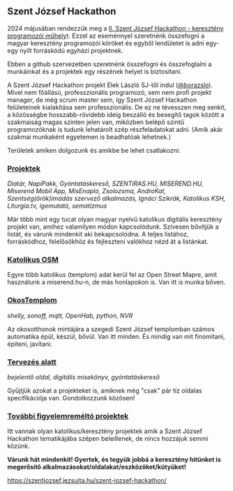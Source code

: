 ## Szent József Hackathon

2024 májusában rendezzük meg a [II. Szent József Hackathon - keresztény programozói műhely](https://www.facebook.com/events/890595452760710)t. 
Ezzel az eseménnyel szeretnénk összefogni a magyar keresztény programozói köröket és egyből lendületet is adni egy-egy nyílt forráskódú egyházi projektnek.

Ebben a github szervezetben szeretnénk összefogni és összefoglalni a munkáinkat és a projektek egy részének helyet is biztosítani.

A Szent József Hackathon projekt Elek László SJ-től indul ([@borazslo](https://github.com/borazslo)).
Mivel nem főállású, professzionális programozó, sem nem profi projekt manager, de még scrum master sem, így Szent József Hackathon felületeinek kialakítása sem professzionális. 
De ez ne tévesszen meg senkit, a közösségbe hosszabb-rövidebb ideig beszálló és besegítő tagok között a szakmaiság magas szinten jelen van, miközben belépő szintű programozóknak is tudunk lehatárolt szép részfeladatokat adni. (Amik akár szakmai munkaként egyetemen is beadhatóak lehetnek.)

Területek amiken dolgozunk és amikbe be lehet csatlakozni:

### [Projektek](/projektek.md)
*Diatár, NapiPakk, Gyóntatáskereső, SZENTIRAS.HU, MISEREND.HU, Miserend Mobil App, MisEnapló, Zsolozsma, AndroKat, Szentség(örök)imádás szervező alkalmazás, Ignáci Szikrák, Katolikus KSH, Liturgia.tv, igemutató, sematizmus*

Már több mint egy tucat olyan magyar nyelvű katolikus digitális keresztény projekt van, amihez valamilyen módon kapcsolódunk. Szívesen bővítjük a listát, és várunk mindenkit aki bekapcsolódna. A teljes listához, forráskódhoz, felelősökhöz és fejleszteni valókhoz nézd át a listánkat.

### [Katolikus OSM](/katolikusOSM.md)
Egyre több katolikus (templom) adat kerül fel az Open Street Mapre, amit használunk a miserend.hu-n, de más honlapokon is. Van itt is munka bőven.

### [OkosTemplom](/okostemplom.md)
*shelly, sonoff, mqtt, OpenHab, python, NVR*

Az okosotthonok mintájára a szegedi Szent József templomban számos automatika épül, készül, bővül. Van itt minden. És mindig van mit finomítani, építeni, javítani.

### [Tervezés alatt](/tervezesalatt.md)
*bejelentő oldal, digitális misekönyv, gyóntatáskereső*

Gyűjtjük azokat a projekteket is, amiknek még "csak" pár tíz oldalas specifikációja van. Gondolkozzunk közösen!

### [További figyelemreméltó projektek](/figyelemremeltoak.md)
Itt vannak olyan katolikus/keresztény projektek amik a Szent József Hackathon tematikájába szépen beleillenek, de nincs hozzájuk semmi közünk.



**Várunk hát mindenkit! Gyertek, és tegyük jobbá a keresztény hitünket is megerősítő alkalmazásokat/oldalakat/eszközöket/kütyüket!**

https://szentjozsef.jezsuita.hu/szent-jozsef-hackathon/
